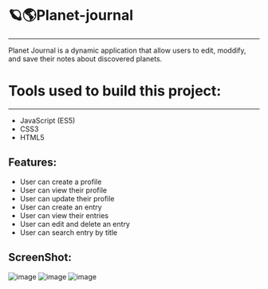 # 🪐🌎Planet-journal
----

Planet Journal is a dynamic application that allow users to edit, moddify, and save their notes about discovered planets. 

# Tools used to build this project:
---
* JavaScript (ES5)
* CSS3
* HTML5

Features:
---
* User can create a profile
* User can view their profile
* User can update their profile
* User can create an entry
* User can view their entries
* User can edit and delete an entry
* User can search entry by title

ScreenShot:
---
![image](https://user-images.githubusercontent.com/69870979/108779885-735de700-751c-11eb-88ae-ca1ff08d2a9f.png)
![image](https://user-images.githubusercontent.com/69870979/108779835-5cb79000-751c-11eb-895e-00da13b3c19e.png)
![image](https://user-images.githubusercontent.com/69870979/108779961-8ffa1f00-751c-11eb-9aeb-6285a1a94d6f.png)
